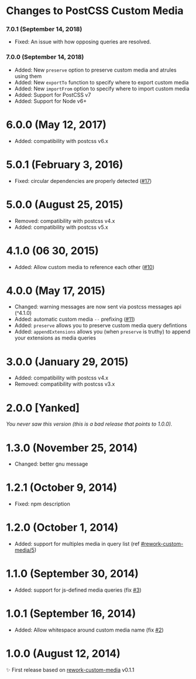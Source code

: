 # Changes to PostCSS Custom Media

### 7.0.1 (September 14, 2018)

- Fixed: An issue with how opposing queries are resolved.

### 7.0.0 (September 14, 2018)

- Added: New `preserve` option to preserve custom media and atrules using them
- Added: New `exportTo` function to specify where to export custom media
- Added: New `importFrom` option to specify where to import custom media
- Added: Support for PostCSS v7
- Added: Support for Node v6+

# 6.0.0 (May 12, 2017)

- Added: compatibility with postcss v6.x

# 5.0.1 (February 3, 2016)

- Fixed: circular dependencies are properly detected
([#17](https://github.com/postcss/postcss-custom-media/pull/17))

# 5.0.0 (August 25, 2015)

- Removed: compatibility with postcss v4.x
- Added: compatibility with postcss v5.x

# 4.1.0 (06 30, 2015)

- Added: Allow custom media to reference each other
([#10](https://github.com/postcss/postcss-custom-media/pull/10))

# 4.0.0 (May 17, 2015)

- Changed: warning messages are now sent via postcss messages api (^4.1.0)
- Added: automatic custom media `--` prefixing
([#11](https://github.com/postcss/postcss-custom-media/issues/11))
- Added: `preserve` allows you to preserve custom media query defintions
- Added: `appendExtensions` allows you (when `preserve` is truthy) to append your extensions as media queries

# 3.0.0 (January 29, 2015)

- Added: compatibility with postcss v4.x
- Removed: compatibility with postcss v3.x

# 2.0.0 [Yanked]

_You never saw this version (this is a bad release that points to 1.0.0)._

# 1.3.0 (November 25, 2014)

- Changed: better gnu message

# 1.2.1 (October 9, 2014)

- Fixed: npm description

# 1.2.0 (October 1, 2014)

- Added: support for multiples media in query list (ref [#rework-custom-media/5](https://github.com/reworkcss/rework-custom-media/pull/5))

# 1.1.0 (September 30, 2014)

- Added: support for js-defined media queries (fix [#3](https://github.com/postcss/postcss-custom-media/issues/3))

# 1.0.1 (September 16, 2014)

- Added: Allow whitespace around custom media name (fix [#2](https://github.com/postcss/postcss-custom-media/issues/2))

# 1.0.0 (August 12, 2014)

✨ First release based on [rework-custom-media](https://github.com/reworkcss/rework-custom-media) v0.1.1
